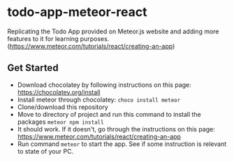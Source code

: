 # todo-app-meteor-react
Replicating the Todo App provided on Meteor.js website and adding more features to it for learning purposes. 
(https://www.meteor.com/tutorials/react/creating-an-app)

## Get Started
* Download chocolatey by following instructions on this page: https://chocolatey.org/install
* Install meteor through chocolatey: `choco install meteor`
* Clone/download this repository
* Move to directory of project and run this command to install the packages `meteor npm install`
* It should work. If it doesn't, go through the instructions on this page: https://www.meteor.com/tutorials/react/creating-an-app
* Run command `meteor` to start the app.
See if some instruction is relevant to state of your PC.
